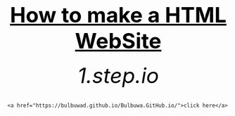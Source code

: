 <html>
<head>
	<title>f.s.</title>
</head>



<body>
        <center><h1><font size="120"><font color="black"><u>How to make a HTML WebSite</u></font></font></h1></center>
	<center><h6><font size="10"><font color="black">1.step.io</font></font></h6></center>
	
	<a href="https://bulbuwad.github.io/Bulbuwa.GitHub.io/">click here</a>
</body>
</html>
